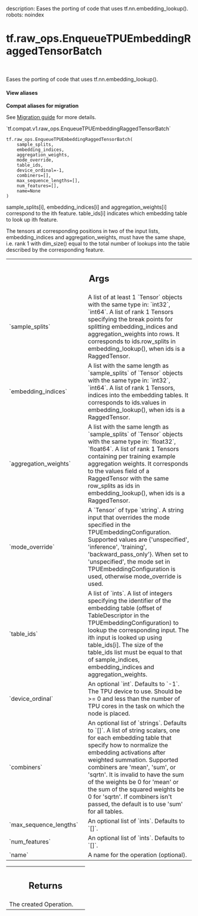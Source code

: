 description: Eases the porting of code that uses tf.nn.embedding_lookup().
robots: noindex

# tf.raw_ops.EnqueueTPUEmbeddingRaggedTensorBatch

<!-- Insert buttons and diff -->

<table class="tfo-notebook-buttons tfo-api nocontent" align="left">

</table>



Eases the porting of code that uses tf.nn.embedding_lookup().


<section class="expandable">
  <h4 class="showalways">View aliases</h4>
  <p>
<b>Compat aliases for migration</b>
<p>See
<a href="https://www.tensorflow.org/guide/migrate">Migration guide</a> for
more details.</p>
<p>`tf.compat.v1.raw_ops.EnqueueTPUEmbeddingRaggedTensorBatch`</p>
</p>
</section>

<pre class="devsite-click-to-copy prettyprint lang-py tfo-signature-link">
<code>tf.raw_ops.EnqueueTPUEmbeddingRaggedTensorBatch(
    sample_splits,
    embedding_indices,
    aggregation_weights,
    mode_override,
    table_ids,
    device_ordinal=-1,
    combiners=[],
    max_sequence_lengths=[],
    num_features=[],
    name=None
)
</code></pre>



<!-- Placeholder for "Used in" -->

sample_splits[i], embedding_indices[i] and aggregation_weights[i] correspond
to the ith feature. table_ids[i] indicates which embedding table to look up ith
feature.

The tensors at corresponding positions in two of the input lists,
embedding_indices and aggregation_weights, must have the same shape, i.e. rank 1
with dim_size() equal to the total number of lookups into the table described by
the corresponding feature.

<!-- Tabular view -->
 <table class="responsive fixed orange">
<colgroup><col width="214px"><col></colgroup>
<tr><th colspan="2"><h2 class="add-link">Args</h2></th></tr>

<tr>
<td>
`sample_splits`<a id="sample_splits"></a>
</td>
<td>
A list of at least 1 `Tensor` objects with the same type in: `int32`, `int64`.
A list of rank 1 Tensors specifying the break points for splitting
embedding_indices and aggregation_weights into rows.
It corresponds to ids.row_splits in embedding_lookup(), when ids is a
RaggedTensor.
</td>
</tr><tr>
<td>
`embedding_indices`<a id="embedding_indices"></a>
</td>
<td>
A list with the same length as `sample_splits` of `Tensor` objects with the same type in: `int32`, `int64`.
A list of rank 1 Tensors, indices into the embedding tables.
It corresponds to ids.values in embedding_lookup(), when ids is a RaggedTensor.
</td>
</tr><tr>
<td>
`aggregation_weights`<a id="aggregation_weights"></a>
</td>
<td>
A list with the same length as `sample_splits` of `Tensor` objects with the same type in: `float32`, `float64`.
A list of rank 1 Tensors containing per training example
aggregation weights. It corresponds to the values field of a RaggedTensor
with the same row_splits as ids in embedding_lookup(), when ids is a
RaggedTensor.
</td>
</tr><tr>
<td>
`mode_override`<a id="mode_override"></a>
</td>
<td>
A `Tensor` of type `string`.
A string input that overrides the mode specified in the
TPUEmbeddingConfiguration. Supported values are {'unspecified', 'inference',
'training', 'backward_pass_only'}. When set to 'unspecified', the mode set
in TPUEmbeddingConfiguration is used, otherwise mode_override is used.
</td>
</tr><tr>
<td>
`table_ids`<a id="table_ids"></a>
</td>
<td>
A list of `ints`.
A list of integers specifying the identifier of the embedding table
(offset of TableDescriptor in the TPUEmbeddingConfiguration) to lookup the
corresponding input. The ith input is looked up using table_ids[i]. The size
of the table_ids list must be equal to that of sample_indices,
embedding_indices and aggregation_weights.
</td>
</tr><tr>
<td>
`device_ordinal`<a id="device_ordinal"></a>
</td>
<td>
An optional `int`. Defaults to `-1`.
The TPU device to use. Should be >= 0 and less than the number
of TPU cores in the task on which the node is placed.
</td>
</tr><tr>
<td>
`combiners`<a id="combiners"></a>
</td>
<td>
An optional list of `strings`. Defaults to `[]`.
A list of string scalars, one for each embedding table that specify
how to normalize the embedding activations after weighted summation.
Supported combiners are 'mean', 'sum', or 'sqrtn'. It is invalid to have
the sum of the weights be 0 for 'mean' or the sum of the squared weights be
0 for 'sqrtn'. If combiners isn't passed, the default is to use 'sum' for
all tables.
</td>
</tr><tr>
<td>
`max_sequence_lengths`<a id="max_sequence_lengths"></a>
</td>
<td>
An optional list of `ints`. Defaults to `[]`.
</td>
</tr><tr>
<td>
`num_features`<a id="num_features"></a>
</td>
<td>
An optional list of `ints`. Defaults to `[]`.
</td>
</tr><tr>
<td>
`name`<a id="name"></a>
</td>
<td>
A name for the operation (optional).
</td>
</tr>
</table>



<!-- Tabular view -->
 <table class="responsive fixed orange">
<colgroup><col width="214px"><col></colgroup>
<tr><th colspan="2"><h2 class="add-link">Returns</h2></th></tr>
<tr class="alt">
<td colspan="2">
The created Operation.
</td>
</tr>

</table>

